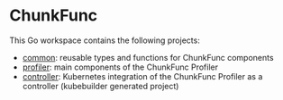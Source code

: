 # ChunkFunc

This Go workspace contains the following projects:

* [common](./common): reusable types and functions for ChunkFunc components
* [profiler](./profiler): main components of the ChunkFunc Profiler
* [controller](./controller): Kubernetes integration of the ChunkFunc Profiler as a controller (kubebuilder generated project)
